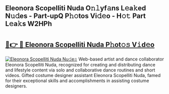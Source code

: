 ## Eleonora Scopelliti Nuda O𝚗𝚕yf𝚊ns L𝚎a𝚔ed N𝚞𝚍es - Part-upQ P𝚑𝚘tos Vi𝚍𝚎o - H𝚘𝚝 Part L𝚎a𝚔s W2HPh

# <h2><a href="http://kf6zft.oniu.top/?m=Eleonora+Scopelliti+Nuda">🔗👉 🔴 Eleonora Scopelliti Nuda P𝚑ot𝚘𝚜 V𝚒d𝚎o</a></h2>

[![Eleonora Scopelliti Nuda Nu𝚍e𝚜](https://i.imgur.com/0qMVB7G.gif)](http://kf6zft.oniu.top/?m=Eleonora+Scopelliti+Nuda)
Web-based artist and dance collaborator Eleonora Scopelliti Nuda, recognized for creating and distributing dance and lifestyle content via solo and collaborative dance routines and short videos. Gifted costume designer assistant Eleonora Scopelliti Nuda, famed for their exceptional skills and accomplishments in assisting costume designers.  

